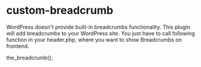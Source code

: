 # custom-breadcrumb

WordPress doesn't provide built-in breadcrumbs functionality. This plugin will add breadcrumbs to your WordPress site. You just have to call following function in your header.php, where you want to show Breadcrumbs on frontend.

the_breadcrumb();
